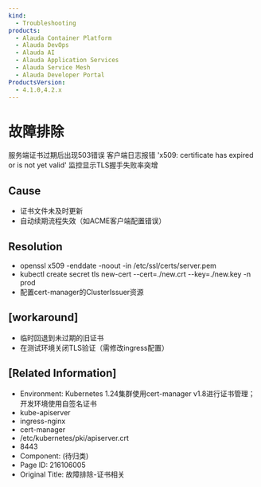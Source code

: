 ```yaml
---
kind:
  - Troubleshooting
products:
  - Alauda Container Platform
  - Alauda DevOps
  - Alauda AI
  - Alauda Application Services
  - Alauda Service Mesh
  - Alauda Developer Portal
ProductsVersion:
  - 4.1.0,4.2.x
---
```

<!-- A type of document that involves encountering a fault, diagnosing it, performing root cause analysis, and providing solutions. -->

# 故障排除

服务端证书过期后出现503错误 客户端日志报错 'x509: certificate has expired or is not yet valid' 监控显示TLS握手失败率突增

## Cause
- 证书文件未及时更新
- 自动续期流程失效（如ACME客户端配置错误）

## Resolution
- openssl x509 -enddate -noout -in /etc/ssl/certs/server.pem
- kubectl create secret tls new-cert --cert=./new.crt --key=./new.key -n prod
- 配置cert-manager的ClusterIssuer资源

## [workaround]
- 临时回退到未过期的旧证书
- 在测试环境关闭TLS验证（需修改ingress配置）

## [Related Information]
- Environment: Kubernetes 1.24集群使用cert-manager v1.8进行证书管理；开发环境使用自签名证书
- kube-apiserver
- ingress-nginx
- cert-manager
- /etc/kubernetes/pki/apiserver.crt
- 8443
- Component: (待归类)
- Page ID: 216106005
- Original Title: 故障排除-证书相关
